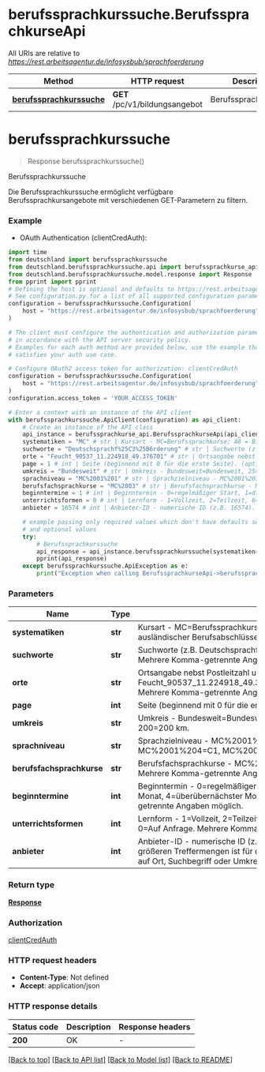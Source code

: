 # berufssprachkurssuche.BerufssprachkurseApi

All URIs are relative to *https://rest.arbeitsagentur.de/infosysbub/sprachfoerderung*

Method | HTTP request | Description
------------- | ------------- | -------------
[**berufssprachkurssuche**](BerufssprachkurseApi.md#berufssprachkurssuche) | **GET** /pc/v1/bildungsangebot | Berufssprachkurssuche


# **berufssprachkurssuche**
> Response berufssprachkurssuche()

Berufssprachkurssuche

Die Berufssprachkurssuche ermöglicht verfügbare Berufssprachkursangebote mit verschiedenen GET-Parametern zu filtern.

### Example

* OAuth Authentication (clientCredAuth):

```python
import time
from deutschland import berufssprachkurssuche
from deutschland.berufssprachkurssuche.api import berufssprachkurse_api
from deutschland.berufssprachkurssuche.model.response import Response
from pprint import pprint
# Defining the host is optional and defaults to https://rest.arbeitsagentur.de/infosysbub/sprachfoerderung
# See configuration.py for a list of all supported configuration parameters.
configuration = berufssprachkurssuche.Configuration(
    host = "https://rest.arbeitsagentur.de/infosysbub/sprachfoerderung"
)

# The client must configure the authentication and authorization parameters
# in accordance with the API server security policy.
# Examples for each auth method are provided below, use the example that
# satisfies your auth use case.

# Configure OAuth2 access token for authorization: clientCredAuth
configuration = berufssprachkurssuche.Configuration(
    host = "https://rest.arbeitsagentur.de/infosysbub/sprachfoerderung"
)
configuration.access_token = 'YOUR_ACCESS_TOKEN'

# Enter a context with an instance of the API client
with berufssprachkurssuche.ApiClient(configuration) as api_client:
    # Create an instance of the API class
    api_instance = berufssprachkurse_api.BerufssprachkurseApi(api_client)
    systematiken = "MC" # str | Kursart - MC=Berufssprachkurse; A8 = Bildungsangebote Migration; MQ = Anerkennung ausländischer Berufsabschlüsse. (optional)
    suchworte = "Deutschsprachf%25C3%25B6rderung" # str | Suchworte (z.B. Deutschsprachf%25C3%25B6rderung,Berufsbezogener%2520Englischkurs). Mehrere Komma-getrennte Angaben möglich. (optional)
    orte = "Feucht_90537_11.224918_49.376701" # str | Ortsangabe nebst Postleitzahl und Koordinaten (z.B. Feucht_90537_11.224918_49.376701,N%C3%BCrnberg;%20Mittelfranken_11.0753_49.4508). Mehrere Komma-getrennte Angaben möglich. (optional)
    page = 1 # int | Seite (beginnend mit 0 für die erste Seite). (optional)
    umkreis = "Bundesweit" # str | Umkreis - Bundesweit=Bundesweit, 25=25 km, 50=50 km, 100=100 km, 150=150 km, 200=200 km. (optional)
    sprachniveau = "MC%2001%201" # str | Sprachzielniveau - MC%2001%201=A2, MC%2001%202=B1, MC%2001%203=B2, MC%2001%204=C1, MC%2001%205=C2. Mehrere Komma-getrennte Angaben möglich. (optional)
    berufsfachsprachkurse = "MC%2003" # str | Berufsfachsprachkurse - MC%2002=Spezialberufskurs, MC%2003=Berufsanerkennung. Mehrere Komma-getrennte Angaben möglich. (optional)
    beginntermine = 1 # int | Beginntermin - 0=regelmäßiger Start, 1=diesen Monat, 2=nächster Monat, 3=übernächster Monat, 4=überübernächster Monat, 5=spätere Termine, 6=frühere Termine. Mehrere Komma-getrennte Angaben möglich. (optional)
    unterrichtsformen = 0 # int | Lernform - 1=Vollzeit, 2=Teilzeit, 6=Blockunterricht, 3=Wochenendveranstaltung, 5=E-Learning, 0=Auf Anfrage. Mehrere Komma-getrennte Angaben möglich. (optional)
    anbieter = 16574 # int | Anbieter-ID - numerische ID (z.B. 16574). Mehrere Komma-getrennte Angaben möglich. Bei größeren Treffermengen ist für die Verwendung des Filters nach Anbietern eine Einschränkung auf Ort, Suchbegriff oder Umkreis erforderlich. (optional)

    # example passing only required values which don't have defaults set
    # and optional values
    try:
        # Berufssprachkurssuche
        api_response = api_instance.berufssprachkurssuche(systematiken=systematiken, suchworte=suchworte, orte=orte, page=page, umkreis=umkreis, sprachniveau=sprachniveau, berufsfachsprachkurse=berufsfachsprachkurse, beginntermine=beginntermine, unterrichtsformen=unterrichtsformen, anbieter=anbieter)
        pprint(api_response)
    except berufssprachkurssuche.ApiException as e:
        print("Exception when calling BerufssprachkurseApi->berufssprachkurssuche: %s\n" % e)
```


### Parameters

Name | Type | Description  | Notes
------------- | ------------- | ------------- | -------------
 **systematiken** | **str**| Kursart - MC&#x3D;Berufssprachkurse; A8 &#x3D; Bildungsangebote Migration; MQ &#x3D; Anerkennung ausländischer Berufsabschlüsse. | [optional]
 **suchworte** | **str**| Suchworte (z.B. Deutschsprachf%25C3%25B6rderung,Berufsbezogener%2520Englischkurs). Mehrere Komma-getrennte Angaben möglich. | [optional]
 **orte** | **str**| Ortsangabe nebst Postleitzahl und Koordinaten (z.B. Feucht_90537_11.224918_49.376701,N%C3%BCrnberg;%20Mittelfranken_11.0753_49.4508). Mehrere Komma-getrennte Angaben möglich. | [optional]
 **page** | **int**| Seite (beginnend mit 0 für die erste Seite). | [optional]
 **umkreis** | **str**| Umkreis - Bundesweit&#x3D;Bundesweit, 25&#x3D;25 km, 50&#x3D;50 km, 100&#x3D;100 km, 150&#x3D;150 km, 200&#x3D;200 km. | [optional]
 **sprachniveau** | **str**| Sprachzielniveau - MC%2001%201&#x3D;A2, MC%2001%202&#x3D;B1, MC%2001%203&#x3D;B2, MC%2001%204&#x3D;C1, MC%2001%205&#x3D;C2. Mehrere Komma-getrennte Angaben möglich. | [optional]
 **berufsfachsprachkurse** | **str**| Berufsfachsprachkurse - MC%2002&#x3D;Spezialberufskurs, MC%2003&#x3D;Berufsanerkennung. Mehrere Komma-getrennte Angaben möglich. | [optional]
 **beginntermine** | **int**| Beginntermin - 0&#x3D;regelmäßiger Start, 1&#x3D;diesen Monat, 2&#x3D;nächster Monat, 3&#x3D;übernächster Monat, 4&#x3D;überübernächster Monat, 5&#x3D;spätere Termine, 6&#x3D;frühere Termine. Mehrere Komma-getrennte Angaben möglich. | [optional]
 **unterrichtsformen** | **int**| Lernform - 1&#x3D;Vollzeit, 2&#x3D;Teilzeit, 6&#x3D;Blockunterricht, 3&#x3D;Wochenendveranstaltung, 5&#x3D;E-Learning, 0&#x3D;Auf Anfrage. Mehrere Komma-getrennte Angaben möglich. | [optional]
 **anbieter** | **int**| Anbieter-ID - numerische ID (z.B. 16574). Mehrere Komma-getrennte Angaben möglich. Bei größeren Treffermengen ist für die Verwendung des Filters nach Anbietern eine Einschränkung auf Ort, Suchbegriff oder Umkreis erforderlich. | [optional]

### Return type

[**Response**](Response.md)

### Authorization

[clientCredAuth](../README.md#clientCredAuth)

### HTTP request headers

 - **Content-Type**: Not defined
 - **Accept**: application/json


### HTTP response details

| Status code | Description | Response headers |
|-------------|-------------|------------------|
**200** | OK |  -  |

[[Back to top]](#) [[Back to API list]](../README.md#documentation-for-api-endpoints) [[Back to Model list]](../README.md#documentation-for-models) [[Back to README]](../README.md)

